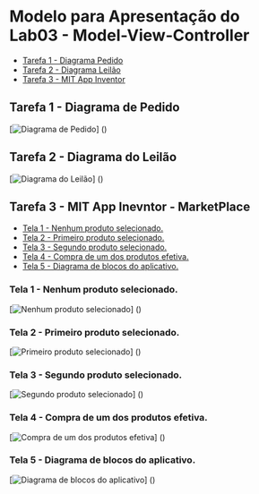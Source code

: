 # Modelo para Apresentação do Lab03 - Model-View-Controller
* [Tarefa 1 - Diagrama Pedido]()
* [Tarefa 2 - Diagrama Leilão]()
* [Tarefa 3 - MIT App Inventor]() 

## Tarefa 1 - Diagrama de Pedido

[![Diagrama de Pedido]()]
()

## Tarefa 2 - Diagrama do Leilão

[![Diagrama do Leilão]()]
()

## Tarefa 3 - MIT App Inevntor - MarketPlace

* [Tela 1 - Nenhum produto selecionado.]()
* [Tela 2 - Primeiro produto selecionado.]()
* [Tela 3 - Segundo produto selecionado.]()
* [Tela 4 - Compra de um dos produtos efetiva.]()
* [Tela 5 - Diagrama de blocos do aplicativo.]()

### Tela 1 - Nenhum produto selecionado.

[![Nenhum produto selecionado]()]
()

### Tela 2 - Primeiro produto selecionado.

[![Primeiro produto selecionado]()]
()

### Tela 3 - Segundo produto selecionado.

[![Segundo produto selecionado]()]
()

### Tela 4 - Compra de um dos produtos efetiva.

[![Compra de um dos produtos efetiva]()]
()

### Tela 5 - Diagrama de blocos do aplicativo.

[![Diagrama de blocos do aplicativo]()]
()
